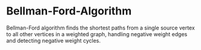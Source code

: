 # Bellman-Ford-Algorithm
Bellman-Ford algorithm finds the shortest paths from a single source vertex to all other vertices in a weighted graph, handling negative weight edges and detecting negative weight cycles.

